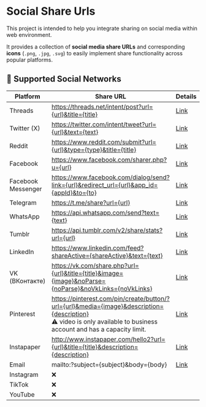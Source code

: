 # Social Share Urls

This project is intended to help you integrate sharing on social media within web environment.

It provides a collection of **social media share URLs** and corresponding **icons** (`.png`, `.jpg`, `.svg`) to easily implement share functionality across popular platforms.

## 📱 Supported Social Networks

| Platform           | Share URL                                                                                                                                         | Details             |
|--------------------|---------------------------------------------------------------------------------------------------------------------------------------------------|---------------------|
| Threads            | https://threads.net/intent/post?url={url}&title={title}                                                                                           | [Link](./details/Threads.md) |
| Twitter (X)        | https://twitter.com/intent/tweet?url={url}&text={text}                                                                                            | [Link](./README.md) |
| Reddit             | https://www.reddit.com/submit?url={url}&type={type}&title={title}                                                                                 | [Link](./README.md) |
| Facebook           | https://www.facebook.com/sharer.php?u={url}                                                                                                       | [Link](./README.md) |
| Facebook Messenger | https://www.facebook.com/dialog/send?link={url}&redirect_url={url}&app_id={appId}&to={to}                                                         | [Link](./README.md) |
| Telegram           | https://t.me/share?url={url}                                                                                                                      | [Link](./README.md) |
| WhatsApp           | https://api.whatsapp.com/send?text={text}                                                                                                         | [Link](./README.md) |
| Tumblr             | https://api.tumblr.com/v2/share/stats?url={url}                                                                                                   | [Link](./README.md) |
| LinkedIn           | https://www.linkedin.com/feed?shareActive={shareActive}&text={text}                                                                               | [Link](./README.md) |
| VK (ВКонтакте)     | https://vk.com/share.php?url={url}&title={title}&image={image}&noParse={noParse}&noVkLinks={noVkLinks}                                            | [Link](./README.md) |
| Pinterest          | https://pinterest.com/pin/create/button/?url={url}&media={image}&description={description}<br>⚠️ video is only available to business account and has a capacity limit. | [Link](./README.md) |
| Instapaper         | http://www.instapaper.com/hello2?url={url}&title={title}&description={description}                                                                | [Link](./README.md) |
| Email              | mailto:?subject={subject}&body={body}                                                                                                             | [Link](./README.md) |
| Instagram          | ❌                                                                                                                                                |                     |
| TikTok             | ❌                                                                                                                                                |                     |
| YouTube            | ❌                                                                                                                                                |                     |
